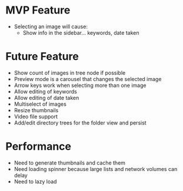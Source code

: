 # MVP Feature
* Selecting an image will cause:
  * Show info in the sidebar... keywords, date taken

# Future Feature
* Show count of images in tree node if possible
* Preview mode is a carousel that changes the selected image
* Arrow keys work when selecting more than one image
* Allow editing of keywords
* Allow editing of date taken
* Multiselect of images
* Resize thumbnails
* Video file support
* Add/edit directory trees for the folder view and persist

# Performance
* Need to generate thumbnails and cache them
* Need loading spinner because large lists and network volumes can delay
* Need to lazy load
